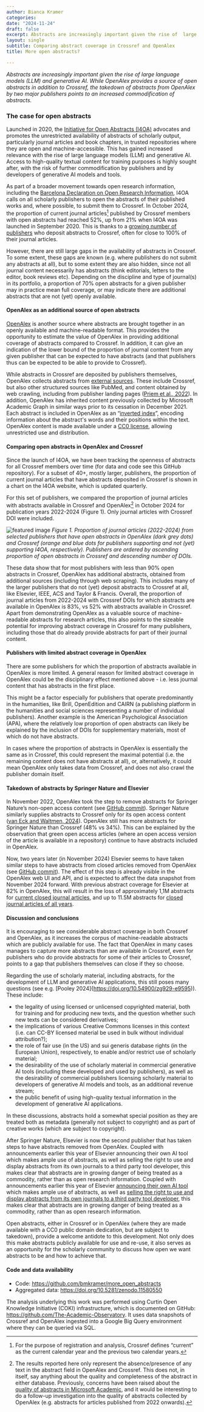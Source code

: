 ```yaml
---
author: Bianca Kramer
categories:
date: "2024-11-24"
draft: false
excerpt: Abstracts are increasingly important given the rise of  large language models (LLM) and generative AI. While OpenAlex provides a source of open abstracts in addition to Crossref, the takedown of abstracts from OpenAlex by two major publishers points to an increased commodification of abstracts. 
layout: single
subtitle: Comparing abstract coverage in Crossref and OpenAlex
title: More open abstracts?

---
```


*Abstracts are increasingly important given the rise of  large language models (LLM) and generative AI. While OpenAlex provides a source of open abstracts in addition to Crossref, the takedown of abstracts from OpenAlex by two major publishers points to an increased commodification of abstracts.* 

### The case for open abstracts
Launched in 2020, the [Initiative for Open Abstracts (I4OA)](https://i4oa.org/) advocates and promotes the unrestricted availability of abstracts of scholarly output, particularly journal articles and book chapters, in trusted repositories where they are open and machine-accessible. This has gained increased relevance with the rise of  large language models (LLM) and generative AI. Access to high-quality textual content for training purposes is highly sought after, with the risk of further commodification by publishers and by developers of generative AI models and tools.

As part of a broader movement towards open research information, including the [Barcelona Declaration on Open Research Information](https://barcelona-declaration.org), I4OA calls on all scholarly publishers to open the abstracts of their published works and, where possible, to submit them to Crossref. In October 2024, the proportion of current journal articles[^1] published by Crossref members with open abstracts had reached 52%, up from 21% when I4OA was launched in September 2020. This is thanks to a [growing number of publishers](https://www.crossref.org/blog/i4oa-hall-of-fame-2023-edition/) who deposit abstracts to Crossref, often for close to 100% of their journal articles.

However, there are still large gaps in the availability of abstracts in Crossref. To some extent, these gaps are known (e.g. where publishers do not submit any abstracts at all), but to some extent they are also hidden, since not all journal content necessarily has abstracts (think editorials, letters to the editor, book reviews etc). Depending on the discipline and type of journal(s) in its portfolio, a proportion of 70% open abstracts for a given publisher may in practice mean full coverage, or may indicate there are additional abstracts that are not (yet) openly available.

#### OpenAlex as an additional source of open abstracts

[OpenAlex](https://openalex.org/) is another source where abstracts are brought together in an openly available and machine-readable format. This provides the opportunity to estimate the value of OpenAlex in providing additional coverage of abstracts compared to Crossref. In addition, it can give an indication of the lower bound of the proportion of journal content from any given publisher that can be expected to have abstracts (and that publishers thus can be expected to be able to provide to Crossref). 

While abstracts in Crossref are deposited by publishers themselves, OpenAlex collects abstracts from [external sources](https://help.openalex.org/how-it-works/entities-overview). These include Crossref, but also other structured sources like PubMed, and content obtained by web crawling, including from publisher landing pages ([Priem et al., 2022](https://doi.org/10.48550/arXiv.2205.01833)). In addition, OpenAlex has inherited content previously collected by Microsoft Academic Graph in similar ways prior to its cessation in December 2021. Each abstract is included in OpenAlex as an “[inverted index](https://docs.openalex.org/api-entities/works/work-object#abstract_inverted_index)”, encoding information about the abstract's words and their positions within the text. OpenAlex content is made available under a [CC0 license](https://creativecommons.org/publicdomain/zero/1.0/), allowing unrestricted use and distribution. 

#### Comparing open abstracts in OpenAlex and Crossref

Since the launch of I4OA, we have been tracking the openness of abstracts for all Crossref members over time (for data and code see this GitHub repository). For a subset of 40+, mostly larger, publishers, the proportion of current journal articles that have abstracts deposited in Crossref is shown in a chart on the I4OA website, which is updated quarterly.

For this set of publishers, we compared the proportion of journal articles with abstracts available in Crossref and OpenAlex[^2] in October 2024 for publication years 2022-2024 (Figure 1). Only journal articles with Crossref DOI were included.

![featured image](featured_202411_open_abstracts.png)
_Figure 1. Proportion of journal articles (2022-2024) from selected publishers that have open abstracts in OpenAlex (dark grey dots) and Crossref (orange and blue dots for publishers supporting and not (yet) supporting I4OA, respectively). Publishers are ordered by ascending proportion of open abstracts  in Crossref and descending number of DOIs._  

These data show that for most publishers with less than 90% open abstracts in Crossref, OpenAlex has additional abstracts, obtained from additional sources (including through web scraping). This includes many of the larger publishers that do not (yet) deposit abstracts to Crossref at all, like Elsevier, IEEE, ACS and Taylor & Francis. Overall, the proportion of journal articles from 2022-2024 with Crossref DOIs for which abstracts are available in OpenAlex is 83%, vs 52% with abstracts available in Crossref. Apart from demonstrating OpenAlex as a valuable source of machine-readable abstracts for research articles, this also points to the sizeable potential for improving abstract coverage in Crossref for many publishers, including those that do already provide abstracts for part of their journal content.

#### Publishers with limited abstract coverage in OpenAlex

There are some publishers for which the proportion of abstracts available in OpenAlex is more limited. A general reason for limited abstract coverage in OpenAlex could be the disciplinary effect mentioned above - i.e. less journal content that has abstracts in the first place. 

This might be a factor especially for publishers that operate predominantly in the humanities, like Brill, OpenEdition and CAIRN (a publishing platform in the humanities and social sciences representing a number of individual publishers). Another example is the American Psychological Association (APA), where the relatively low proportion of open abstracts can likely be explained by the inclusion of DOIs for supplementary materials, most of which do not have abstracts.

In cases where the proportion of abstracts in OpenAlex is essentially the same as in Crossref, this could represent the maximal potential (i.e. the remaining content does not have abstracts at all), or, alternatively, it could mean OpenAlex only takes data from Crossref, and does not also crawl the publisher domain itself. 

#### Takedown of abstracts by Springer Nature and Elsevier

In November 2022, OpenAlex took the step to remove abstracts for Springer Nature’s non-open access content (see [GitHub commit](https://github.com/ourresearch/openalex-guts/commit/697b7ecad0c377d6381fd7d3b8608e9b917c76ac#diff-9b971b24d1a1af9cbe2c01f368a6408f0d1f69df0f7a0f1f23bc652d7c4f0abaR851)). Springer Nature similarly supplies abstracts to Crossref only for its open access content ([van Eck and Waltmen, 2024](https://doi.org/10.31222/osf.io/smxe5)). OpenAlex still has more abstracts for Springer Nature than Crossref (48% vs 34%). This can be explained by the observation that green open access articles (where an open access version of the article is available in a repository) continue to have abstracts included in OpenAlex. 

Now, two years later (in November 2024) Elsevier seems to have taken similar steps to have abstracts from closed articles removed from OpenAlex (see [GitHub commit](https://github.com/ourresearch/openalex-guts/commit/697b7ecad0c377d6381fd7d3b8608e9b917c76ac#diff-9b971b24d1a1af9cbe2c01f368a6408f0d1f69df0f7a0f1f23bc652d7c4f0abaR851)). The effect of this step is already visible in the OpenAlex web UI and API, and is expected to affect the data snapshot from November 2024 forward. With previous abstract coverage for Elsevier at 82% in OpenAlex, this will result in the loss of approximately 1,1M abstracts for [current closed journal articles](https://openalex.org/works?page=1&filter=primary_location.source.publisher_lineage%3Ap4310320990,open_access.is_oa%3Afalse,type%3Atypes%2Farticle,primary_location.source.type%3Asource-types%2Fjournal,publication_year%3A2022-2024), and up to 11.5M abstracts for [closed journal articles of all years](https://openalex.org/works?page=1&filter=primary_location.source.publisher_lineage%3Ap4310320990,open_access.is_oa%3Afalse,type%3Atypes%2Farticle,primary_location.source.type%3Asource-types%2Fjournal). 

#### Discussion and conclusions

It is encouraging to see considerable abstract coverage in both Crossref and OpenAlex, as it increases the corpus of machine-readable abstracts which are publicly available for use. The fact that OpenAlex in many cases manages to capture more abstracts than are available in Crossref, even for publishers who do provide abstracts for some of their articles to Crossref, points to a gap that publishers themselves can close if they so choose. 

Regarding the use of scholarly material, including abstracts, for the development of LLM and generative AI applications, this still poses many questions (see e.g. [Pooley 2024]{https://doi.org/10.54900/zg929-e9595)). These include:
- the legality of using licensed or unlicensed copyrighted material, both for training and for producing new texts, and the question whether such new texts can be considered derivatives;
- the implications of various Creative Commons licenses in this context (i.e. can CC-BY licensed material be used in bulk without individual attribution?); 
- the role of fair use (in the US) and sui generis database rights (in the European Union), respectively, to enable and/or restrict use of scholarly material;
- the desirability of the use of scholarly material in commercial generative AI tools (including these developed and used by publishers), as well as the desirability of commercial publishers licensing scholarly material to developers of generative AI models and tools, as an additional revenue stream;
- the public benefit of using high-quality textual information in the development of generative AI applications.

In these discussions, abstracts hold a somewhat special position as they are treated both as metadata (generally not subject to copyright) and as part of creative works (which are subject to copyright). 

After Springer Nature, Elsevier is now the second publisher that has taken steps to have abstracts removed from OpenAlex. Coupled with announcements earlier this year of Elsevier announcing their own AI tool which makes ample use of abstracts, as well as selling the right to use and display abstracts from its own journals to a third party tool developer, this makes clear that abstracts are in growing danger of being treated as a commodity, rather than as open research information. Coupled with announcements earlier this year of Elsevier [announcing their own AI tool](https://www.elsevier.com/products/scopus/scopus-ai) which makes ample use of abstracts, as well as [selling the right to use and display abstracts from its own journals to a third party tool developer](https://www.sspnet.org/community/news/cactus-and-elsevier-join-hands-to-bring-19m-elsevier-research-abstracts-to-researchers-mobile-devices/?utm_campaign=coschedule&utm_source=twitter&utm_medium=ScholarlyPub&utm_content=Cactus%20and%20Elsevier%20Join%20Hands%20to%20Bring%2019M%2B%20Elsevier%20Research%20Abstracts%20to%20Researchers%27%20Mobile%20Devices), this makes clear that abstracts are in growing danger of being treated as a commodity, rather than as open research information. 

Open abstracts, either in Crossref or in OpenAlex (where they are made available with a CC0 public domain dedication, but are subject to takedown), provide a welcome antidote to this development. Not only does this make abstracts publicly available for use and re-use, it also serves as an opportunity for the scholarly community to discuss how open we want abstracts to be and how to achieve that. 

#### Code and data availability

- Code: https://github.com/bmkramer/more_open_abstracts
- Aggregated data: https://doi.org/10.5281/zenodo.11580550

The analysis underlying this work was performed using Curtin Open Knowledge Initiative (COKI) infrastructure, which is documented on GitHub: https://github.com/The-Academic-Observatory. It uses data snapshots of Crossref and  OpenAlex ingested into a Google Big Query environment where they can be queried via SQL.

[^1]: For the purpose of registration and analysis, Crossref defines “current” as the current calendar year and  the previous two calendar years. 

[^2]: The results reported here only represent the absence/presence of any text in the abstract field in OpenAlex and Crossref. This does not, in itself, say anything about the quality and completeness of the abstract in either database. Previously, concerns have been raised about the [quality of abstracts in Microsoft Academic](https://www.leidenmadtrics.nl/articles/why-openly-available-abstracts-are-important-overview-of-the-current-state-of-affairs#:~:text=abstracts%20suffer%20from%20some%20quality%20problems), and it would be interesting to do a follow-up investigation into the quality of abstracts collected by OpenAlex (e.g. abstracts for articles published from 2022 onwards). 
